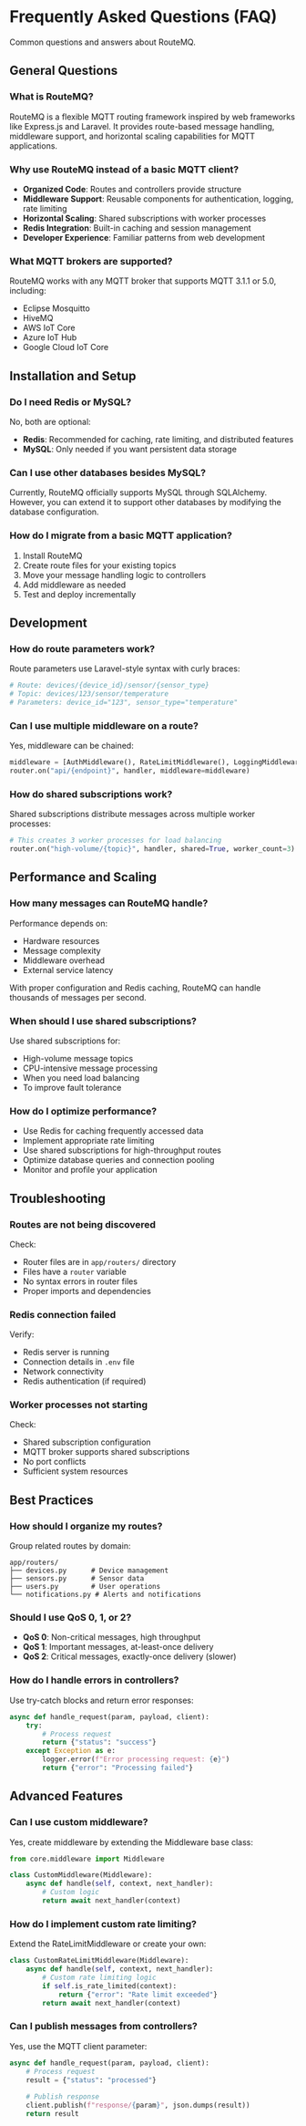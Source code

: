 # Frequently Asked Questions (FAQ)

Common questions and answers about RouteMQ.

## General Questions

### What is RouteMQ?
RouteMQ is a flexible MQTT routing framework inspired by web frameworks like Express.js and Laravel. It provides route-based message handling, middleware support, and horizontal scaling capabilities for MQTT applications.

### Why use RouteMQ instead of a basic MQTT client?
- **Organized Code**: Routes and controllers provide structure
- **Middleware Support**: Reusable components for authentication, logging, rate limiting
- **Horizontal Scaling**: Shared subscriptions with worker processes
- **Redis Integration**: Built-in caching and session management
- **Developer Experience**: Familiar patterns from web development

### What MQTT brokers are supported?
RouteMQ works with any MQTT broker that supports MQTT 3.1.1 or 5.0, including:
- Eclipse Mosquitto
- HiveMQ
- AWS IoT Core
- Azure IoT Hub
- Google Cloud IoT Core

## Installation and Setup

### Do I need Redis or MySQL?
No, both are optional:
- **Redis**: Recommended for caching, rate limiting, and distributed features
- **MySQL**: Only needed if you want persistent data storage

### Can I use other databases besides MySQL?
Currently, RouteMQ officially supports MySQL through SQLAlchemy. However, you can extend it to support other databases by modifying the database configuration.

### How do I migrate from a basic MQTT application?
1. Install RouteMQ
2. Create route files for your existing topics
3. Move your message handling logic to controllers
4. Add middleware as needed
5. Test and deploy incrementally

## Development

### How do route parameters work?
Route parameters use Laravel-style syntax with curly braces:
```python
# Route: devices/{device_id}/sensor/{sensor_type}
# Topic: devices/123/sensor/temperature
# Parameters: device_id="123", sensor_type="temperature"
```

### Can I use multiple middleware on a route?
Yes, middleware can be chained:
```python
middleware = [AuthMiddleware(), RateLimitMiddleware(), LoggingMiddleware()]
router.on("api/{endpoint}", handler, middleware=middleware)
```

### How do shared subscriptions work?
Shared subscriptions distribute messages across multiple worker processes:
```python
# This creates 3 worker processes for load balancing
router.on("high-volume/{topic}", handler, shared=True, worker_count=3)
```

## Performance and Scaling

### How many messages can RouteMQ handle?
Performance depends on:
- Hardware resources
- Message complexity
- Middleware overhead
- External service latency

With proper configuration and Redis caching, RouteMQ can handle thousands of messages per second.

### When should I use shared subscriptions?
Use shared subscriptions for:
- High-volume message topics
- CPU-intensive message processing
- When you need load balancing
- To improve fault tolerance

### How do I optimize performance?
- Use Redis for caching frequently accessed data
- Implement appropriate rate limiting
- Use shared subscriptions for high-throughput routes
- Optimize database queries and connection pooling
- Monitor and profile your application

## Troubleshooting

### Routes are not being discovered
Check:
- Router files are in `app/routers/` directory
- Files have a `router` variable
- No syntax errors in router files
- Proper imports and dependencies

### Redis connection failed
Verify:
- Redis server is running
- Connection details in `.env` file
- Network connectivity
- Redis authentication (if required)

### Worker processes not starting
Check:
- Shared subscription configuration
- MQTT broker supports shared subscriptions
- No port conflicts
- Sufficient system resources

## Best Practices

### How should I organize my routes?
Group related routes by domain:
```
app/routers/
├── devices.py      # Device management
├── sensors.py      # Sensor data
├── users.py        # User operations
└── notifications.py # Alerts and notifications
```

### Should I use QoS 0, 1, or 2?
- **QoS 0**: Non-critical messages, high throughput
- **QoS 1**: Important messages, at-least-once delivery
- **QoS 2**: Critical messages, exactly-once delivery (slower)

### How do I handle errors in controllers?
Use try-catch blocks and return error responses:
```python
async def handle_request(param, payload, client):
    try:
        # Process request
        return {"status": "success"}
    except Exception as e:
        logger.error(f"Error processing request: {e}")
        return {"error": "Processing failed"}
```

## Advanced Features

### Can I use custom middleware?
Yes, create middleware by extending the Middleware base class:
```python
from core.middleware import Middleware

class CustomMiddleware(Middleware):
    async def handle(self, context, next_handler):
        # Custom logic
        return await next_handler(context)
```

### How do I implement custom rate limiting?
Extend the RateLimitMiddleware or create your own:
```python
class CustomRateLimitMiddleware(Middleware):
    async def handle(self, context, next_handler):
        # Custom rate limiting logic
        if self.is_rate_limited(context):
            return {"error": "Rate limit exceeded"}
        return await next_handler(context)
```

### Can I publish messages from controllers?
Yes, use the MQTT client parameter:
```python
async def handle_request(param, payload, client):
    # Process request
    result = {"status": "processed"}
    
    # Publish response
    client.publish(f"response/{param}", json.dumps(result))
    return result
```
